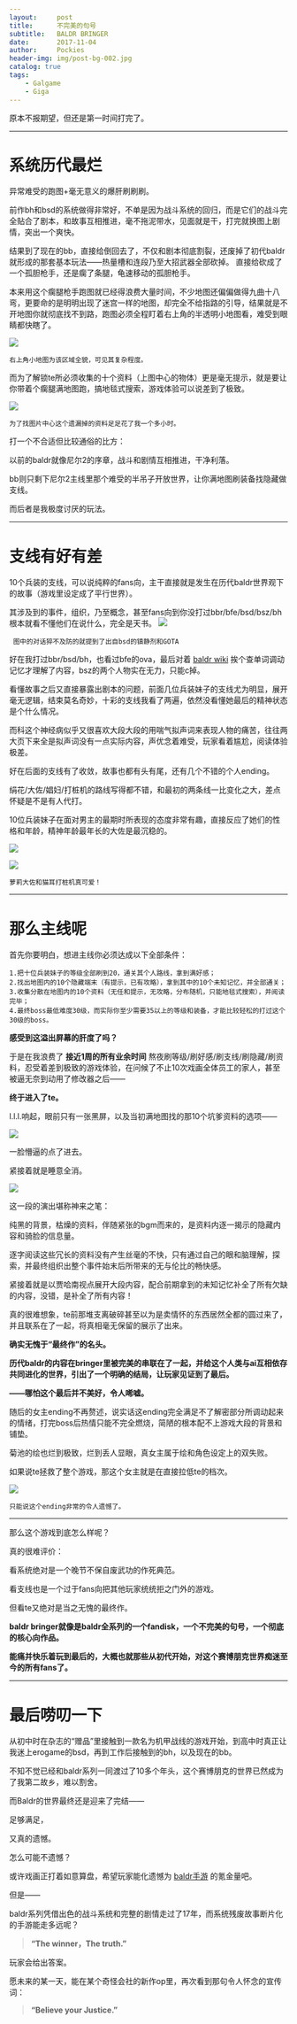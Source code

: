 ```yaml
---
layout:     post
title:      不完美的句号
subtitle:   BALDR BRINGER 
date:       2017-11-04
author:     Pockies
header-img: img/post-bg-002.jpg
catalog: true
tags:
    - Galgame
    - Giga
---
```


原本不报期望，但还是第一时间打完了。

---

# 系统历代最烂

异常难受的跑图+毫无意义的爆肝刷刷刷。

前作bh和bsd的系统做得非常好，不单是因为战斗系统的回归，而是它们的战斗完全贴合了剧本，和故事互相推进，毫不拖泥带水，见面就是干，打完就换图上剧情，突出一个爽快。

结果到了现在的bb，直接给倒回去了，不仅和剧本彻底割裂，还废掉了初代baldr就形成的那套基本玩法——热量槽和连段乃至大招武器全部砍掉。
直接给砍成了一个孤胆枪手，还是瘸了条腿，龟速移动的孤胆枪手。

本来用这个瘸腿枪手跑图就已经得浪费大量时间，不少地图还偏偏做得九曲十八弯，更要命的是明明出现了迷宫一样的地图，却完全不给指路的引导，结果就是不开地图你就彻底找不到路，跑图必须全程盯着右上角的半透明小地图看，难受到眼睛都快瞎了。

![](https://wx1.sinaimg.cn/large/741f9461gy1fl5xh47jtuj219c0qrnpe.jpg)

    右上角小地图为该区域全貌，可见其复杂程度。

而为了解锁te所必须收集的十个资料（上图中心的物体）更是毫无提示，就是要让你带着个瘸腿满地图跑，搞地毯式搜索，游戏体验可以说差到了极致。

![](https://wx4.sinaimg.cn/large/741f9461gy1fl4a57dxklj219c0qr7wi.jpg)

    为了找图片中心这个遗漏掉的资料足足花了我一个多小时。

打一个不合适但比较通俗的比方：

以前的baldr就像尼尔2的序章，战斗和剧情互相推进，干净利落。

bb则只剩下尼尔2主线里那个难受的半吊子开放世界，让你满地图刷装备找隐藏做支线。

而后者是我极度讨厌的玩法。

---

# 支线有好有差

10个兵装的支线，可以说纯粹的fans向，主干直接就是发生在历代baldr世界观下的故事（游戏里设定成了平行世界）。

其涉及到的事件，组织，乃至概念，甚至fans向到你没打过bbr/bfe/bsd/bsz/bh根本就看不懂他们在说什么，完全是天书。
![](https://wx1.sinaimg.cn/large/741f9461gy1fl4dwn7dgkj219c0qrkjl.jpg)

     图中的对话猝不及防的就提到了出自bsd的镇静剂和GOTA

好在我打过bbr/bsd/bh，也看过bfe的ova，最后对着 [baldr wiki](http://seesaawiki.jp/w/baldr_force/) 挨个查单词调动记忆才理解了内容，bsz的两个人物实在无力，只能c掉。

看懂故事之后又直接暴露出剧本的问题，前面几位兵装妹子的支线尤为明显，展开毫无逻辑，结束莫名奇妙，十彩的支线我看了两遍，依然没看懂她最后的精神状态是个什么情况。

而科这个神经病似乎又很喜欢大段大段的用喘气拟声词来表现人物的痛苦，往往两大页下来全是拟声词没有一点实际内容，声优念着难受，玩家看着尴尬，阅读体验极差。

好在后面的支线有了收敛，故事也都有头有尾，还有几个不错的个人ending。

绢花/大佐/娼妇/打桩机的路线写得都不错，和最初的两条线一比变化之大，差点怀疑是不是有人代打。

10位兵装妹子在面对男主的最期时所表现的态度非常有趣，直接反应了她们的性格和年龄，精神年龄最年长的大佐是最沉稳的。

![](https://wx2.sinaimg.cn/large/741f9461gy1fl1ssjne8ej219c0qme82.jpg)

![](https://wx4.sinaimg.cn/large/741f9461gy1fl5zl1q4w0j219c0qru0x.jpg)

    萝莉大佐和猫耳打桩机真可爱！
---

# 那么主线呢

首先你要明白，想进主线你必须达成以下全部条件：

    1.把十位兵装妹子的等级全部刷到20，通关其个人路线，拿到满好感；
    2.找出地图内的10个隐藏端末（有提示，已有攻略），拿到其中的10个未知记忆，并全部通关；
    3.收集分散在地图内的10个资料（无任和提示，无攻略，分布随机，只能地毯式搜索），并阅读完毕；
    4.最终boss最低难度30级，而实际你至少需要35以上的等级和装备，才能比较轻松的打过这个30级的boss。

**感受到这溢出屏幕的肝度了吗？**

于是在我浪费了 **接近1周的所有业余时间** 熬夜刷等级/刷好感/刷支线/刷隐藏/刷资料，忍受着差到极致的游戏体验，在问候了不止10次戏画全体员工的家人，甚至被逼无奈到动用了修改器之后——

**终于进入了te。**

l.l.l.响起，眼前只有一张黑屏，以及当初满地图找的那10个坑爹资料的选项——

![](https://wx3.sinaimg.cn/large/741f9461gy1fl4gz79lk6j219c0qrqbg.jpg)


一脸懵逼的点了进去。

紧接着就是睡意全消。

![](https://wx2.sinaimg.cn/large/741f9461gy1fl4gzu6ryoj219c0qrqdz.jpg)

这一段的演出堪称神来之笔：

纯黑的背景，枯燥的资料，伴随紧张的bgm而来的，是资料内逐一揭示的隐藏内容和骑脸的信息量。

逐字阅读这些冗长的资料没有产生丝毫的不快，只有通过自己的眼和脑理解，探索，并最终组织出整个事件始末后所带来的无与伦比的畅快感。

紧接着就是以贾哈南视点展开大段内容，配合前期拿到的未知记忆补全了所有欠缺的内容，没错，是补全了所有内容！

真的很难想象，te前那堆支离破碎甚至以为是卖情怀的东西居然全都的圆过来了，并且联系在了一起，将真相毫无保留的展示了出来。

**确实无愧于“最终作”的名头。**

**历代baldr的内容在bringer里被完美的串联在了一起，并给这个人类与ai互相依存共同进化的世界，引出了一个明确的结局，让玩家见证到了最后。**

**——哪怕这个最后并不美好，令人唏嘘。**

随后的女主ending不再赘述，说实话这ending完全满足不了解密部分所调动起来的情绪，打完boss后热情只能不完全燃烧，简陋的根本配不上游戏大段的背景和铺垫。

菊池的绘也烂到极致，烂到丢人显眼，真女主属于绘和角色设定上的双失败。

如果说te拯救了整个游戏，那这个女主就是在直接拉低te的档次。

![](https://wx2.sinaimg.cn/large/741f9461gy1fl5zgug705j219c0qre81.jpg)

    只能说这个ending非常的令人遗憾了。
---
那么这个游戏到底怎么样呢？

真的很难评价：

看系统绝对是一个晚节不保自废武功的作死典范。

看支线也是一个过于fans向把其他玩家统统拒之门外的游戏。

但看te又绝对是当之无愧的最终作。

**baldr bringer就像是baldr全系列的一个fandisk，一个不完美的句号，一个彻底的核心向作品。**

**能痛并快乐着玩到最后的，大概也就那些从初代开始，对这个赛博朋克世界痴迷至今的所有fans了。**

---

# 最后唠叨一下

从初中时在杂志的“赠品”里接触到一款名为机甲战线的游戏开始，到高中时真正让我迷上erogame的bsd，再到工作后接触到的bh，以及现在的bb。

不知不觉已经和baldr系列一同渡过了10多个年头，这个赛博朋克的世界已然成为了我第二故乡，难以割舍。

而Baldr的世界最终还是迎来了完结——

足够满足，

又真的遗憾。

怎么可能不遗憾？

或许戏画正打着如意算盘，希望玩家能化遗憾为 [baldr手游](http://baldr-ace.jp/) 的氪金量吧。

但是——

baldr系列凭借出色的战斗系统和完整的剧情走过了17年，而系统残废故事断片化的手游能走多远呢？

>**“The winner，The truth.”**

玩家会给出答案。

愿未来的某一天，能在某个奇怪会社的新作op里，再次看到那句令人怀念的宣传词：

>**“Believe your Justice.”**


